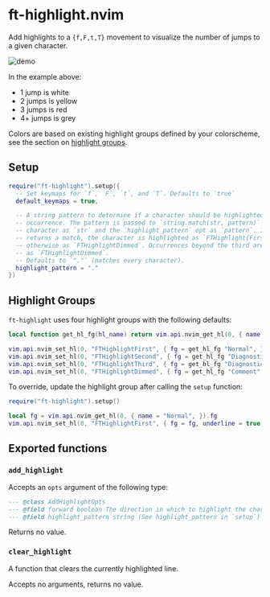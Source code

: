 # ft-highlight.nvim

Add highlights to a `{f,F,t,T}` movement to visualize the number of jumps to a given character.

![demo](https://elanmed.dev/nvim-plugins/ft-highlight.png)

In the example above:
- 1 jump is white
- 2 jumps is yellow
- 3 jumps is red
- 4+ jumps is grey

Colors are based on existing highlight groups defined by your colorscheme, see the section
on [highlight groups](#highlight-groups).

## Setup

```lua
require("ft-highlight").setup({
  -- Set keymaps for `f`, `F`, `t`, and `T`. Defaults to `true`
  default_keymaps = true, 

  -- A string pattern to determine if a character should be highlighted according to its 
  -- occurrence. The pattern is passed to `string.match(str, pattern)` with the current 
  -- character as `str` and the `highlight_pattern` opt as `pattern`. If `string.match` 
  -- returns a match, the character is highlighted as `FTHighlight{First,Second,Third}`, 
  -- otherwise as `FTHighlightDimmed`. Occurrences beyond the third are also highlighted 
  -- as `FTHighlightDimmed`. 
  -- Defaults to `"."` (matches every character).
  highlight_pattern = "."
})
```

## Highlight Groups

`ft-highlight` uses four highlight groups with the following defaults:

```lua
local function get_hl_fg(hl_name) return vim.api.nvim_get_hl(0, { name = hl_name, }).fg end

vim.api.nvim_set_hl(0, "FTHighlightFirst", { fg = get_hl_fg "Normal", })
vim.api.nvim_set_hl(0, "FTHighlightSecond", { fg = get_hl_fg "DiagnosticWarn", bold = true, })
vim.api.nvim_set_hl(0, "FTHighlightThird", { fg = get_hl_fg "DiagnosticError", bold = true, })
vim.api.nvim_set_hl(0, "FTHighlightDimmed", { fg = get_hl_fg "Comment", })
```

To override, update the highlight group after calling the `setup` function:

```lua
require("ft-highlight").setup()

local fg = vim.api.nvim_get_hl(0, { name = "Normal", }).fg
vim.api.nvim_set_hl(0, "FTHighlightFirst", { fg = fg, underline = true })
```

## Exported functions

### `add_highlight`

Accepts an `opts` argument of the following type:

```lua
--- @class AddHighlightOpts
--- @field forward boolean The direction in which to highlight the char occurrences
--- @field highlight_pattern string (See highlight_pattern in `setup`)
```

Returns no value.

### `clear_highlight`

A function that clears the currently highlighted line.

Accepts no arguments, returns no value.
